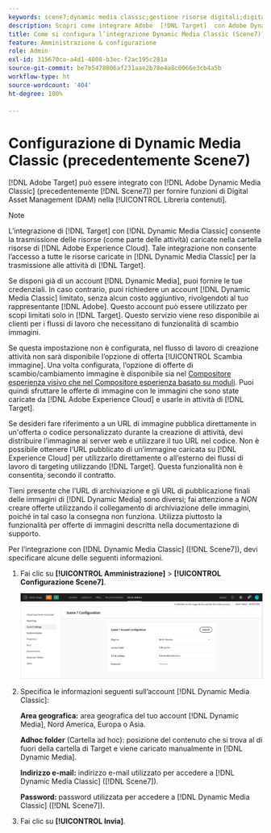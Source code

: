 ```yaml
---
keywords: scene7;dynamic media classic;gestione risorse digitali;digital asset management;risorse;assets;dam;libreria contenuti;cambiare immagine
description: Scopri come integrare Adobe  [!DNL Target]  con Adobe Dynamic Media Classic (precedentemente Scene7) per il Digital Asset Management (DAM) nella Libreria contenuti.
title: Come si configura l’integrazione Dynamic Media Classic (Scene7)?
feature: Amministrazione & configurazione
role: Admin
exl-id: 315670ca-a4d1-4808-b3ec-f2ac195c281a
source-git-commit: be7b5478006af231aae2b78e4a8c0066e3cb4a5b
workflow-type: ht
source-wordcount: '404'
ht-degree: 100%

---
```


# Configurazione di Dynamic Media Classic (precedentemente Scene7)

[!DNL Adobe Target] può essere integrato con [!DNL Adobe Dynamic Media Classic] (precedentemente [!DNL Scene7]) per fornire funzioni di Digital Asset Management (DAM) nella [!UICONTROL Libreria contenuti].

>[!NOTE]
>
>L’integrazione di [!DNL Target] con [!DNL Dynamic Media Classic] consente la trasmissione delle risorse (come parte delle attività) caricate nella cartella risorse di [!DNL Adobe Experience Cloud]. Tale integrazione non consente l’accesso a tutte le risorse caricate in [!DNL Dynamic Media Classic] per la trasmissione alle attività di [!DNL Target].

Se disponi già di un account [!DNL Dynamic Media], puoi fornire le tue credenziali. In caso contrario, puoi richiedere un account [!DNL Dynamic Media Classic] limitato, senza alcun costo aggiuntivo, rivolgendoti al tuo rappresentante [!DNL Adobe]. Questo account può essere utilizzato per scopi limitati solo in [!DNL Target]. Questo servizio viene reso disponibile ai clienti per i flussi di lavoro che necessitano di funzionalità di scambio immagini.

<!-- 
>[!NOTE]
>
>A restricted-use, free [!DNL Dynamic Media Classic] account for [!DNL Adobe Target] is no longer supported for new customers or new users. Existing sign-in credentials work as usual. 
-->

Se questa impostazione non è configurata, nel flusso di lavoro di creazione attività non sarà disponibile l’opzione di offerta [!UICONTROL Scambia immagine]. Una volta configurata, l’opzione di offerte di scambio/cambiamento immagine è disponibile sia nel [Compositore esperienza visivo che nel Compositore esperienza basato su moduli](/help/c-experiences/experiences.md#concept_A2E10F6AFB3D4AEAB6951EE14688848D). Puoi quindi sfruttare le offerte di immagine con le immagini che sono state caricate da [!DNL Adobe Experience Cloud] e usarle in attività di [!DNL Target].

Se desideri fare riferimento a un URL di immagine pubblica direttamente in un&#39;offerta o codice personalizzato durante la creazione di attività, devi distribuire l&#39;immagine ai server web e utilizzare il tuo URL nel codice. Non è possibile ottenere l’URL pubblicato di un’immagine caricata su [!DNL Experience Cloud] per utilizzarlo direttamente o all’esterno dei flussi di lavoro di targeting utilizzando [!DNL Target]. Questa funzionalità non è consentita, secondo il contratto.

Tieni presente che l’URL di archiviazione e gli URL di pubblicazione finali delle immagini di [!DNL Dynamic Media] sono diversi; fai attenzione a *NON* creare offerte utilizzando il collegamento di archiviazione delle immagini, poiché in tal caso la consegna non funziona. Utilizza piuttosto la funzionalità per offerte di immagini descritta nella documentazione di supporto.

Per l’integrazione con [!DNL Dynamic Media Classic] ([!DNL Scene7]), devi specificare alcune delle seguenti informazioni.

1. Fai clic su **[!UICONTROL Amministrazione]** > **[!UICONTROL Configurazione Scene7]**.

   ![Pagina Scene7](/help/administrating-target/assets/scene7.png)

1. Specifica le informazioni seguenti sull’account [!DNL Dynamic Media Classic]:

   **Area geografica:** area geografica del tuo account [!DNL Dynamic Media], Nord America, Europa o Asia.

   **Adhoc folder** (Cartella ad hoc): posizione del contenuto che si trova al di fuori della cartella di Target e viene caricato manualmente in [!DNL Dynamic Media].

   **Indirizzo e-mail:** indirizzo e-mail utilizzato per accedere a [!DNL Dynamic Media Classic] ([!DNL Scene7]).

   **Password:** password utilizzata per accedere a [!DNL Dynamic Media Classic] ([!DNL Scene7]).

1. Fai clic su **[!UICONTROL Invia]**.

